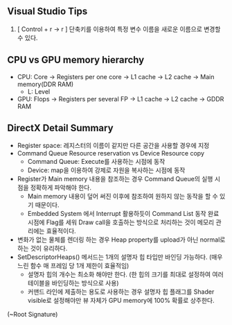## Visual Studio Tips
1. [ Control + r -> r ] 단축키를 이용하여 특정 변수 이름을 새로운 이름으로 변경할 수 있다.

## CPU vs GPU memory hierarchy
- CPU: Core -> Registers per one core -> L1 cache -> L2 cache -> Main memory(DDR RAM)
  - L: Level 
- GPU: Flops -> Registers per several FP -> L1 cache -> L2 cache -> GDDR RAM

## DirectX Detail Summary
- Register space: 레지스터의 이름이 같지만 다른 공간을 사용할 경우에 지정
- Command Queue Resource reservation vs Device Resource copy 
  - Command Queue: Execute를 사용하는 시점에 동작
  - Device: map을 이용하여 강제로 자원을 복사하는 시점에 동작
- Register가 Main memory 내용을 참조하는 경우 Command Queue의 실행 시점을 정확하게 파악해야 한다.
  - Main memory 내용이 덮어 써진 이후에 참조하여 원하지 않는 동작을 할 수 있기 때문이다.
  - Embedded System 에서 Interrupt 활용하듯이 Command List 동작 완료 시점에 Flag를 세워 Draw call을 호출하는 방식으로 처리하는 것이 메모리 관리에는 효율적이다.
- 변화가 없는 물체를 렌더링 하는 경우 Heap property를 upload가 아닌 normal로 하는 것이 유리하다.
- SetDescriptorHeaps() 메서드는 1개의 설명자 힙 타입만 바인딩 가능하다. (매우 느린 함수 매 프레임 당 1개 제한이 효율적임)
  - 설명자 힙의 개수는 최소화 해야만 한다. (한 힙의 크기를 최대로 설정하여 여러 테이블을 바인딩하는 방식으로 사용)
  - 커맨드 라인에 제출하는 용도로 사용하는 경우 설명자 힙 플래그를 Shader visible로 설정해야만 뷰 자체가 GPU memory에 100% 확률로 상주한다.

(~Root Signature)